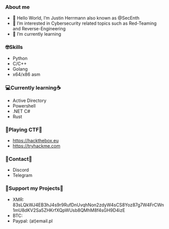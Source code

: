 ### About me
- 👋 Hello World, I’m Justin Herrmann also known as @SecEnth 
- 👀 I’m interested in Cybersecurity related topics such as Red-Teaming and Reverse-Engineering 
- 🌱 I’m currently learning
### 🤓Skills
- Python
- C/C++
- Golang
- x64/x86 asm
### 💻Currently learning☕️ 
- Active Directory
- Powershell
- .NET C#
- Rust
### 🎯Playing CTF🎯
- https://hackthebox.eu
- https://tryhackme.com
### 📱Contact📱
- Discord
- Telegram
### 💸Support my Projects💸
- XMR: 83sLQkWJ4EB3hJ4s9r9RufDnUvqhNon2zdyW4sCS8Yoz87g7W4FrCWn1mU8dKV2Sa5ZHKrfXQpWUsb8QMhM8f4sGH9D4izE
- BTC: 
- Paypal: (at)email.pl
